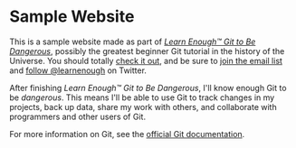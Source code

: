 # Sample Website

This is a sample website made as part of
[*Learn Enough™ Git to Be  Dangerous*](http://learnenough.com/git-tutorial),
possibly the greatest beginner Git tutorial in the history of the Universe.
You should totally [check it  out](http://learnenough.com/git-tutorial),
and be sure to [join the email  list](http://learnenough.com/#email_list) and
[follow @learnenough](http://twitter.com/learnenough) on Twitter.

After finishing *Learn Enough™ Git to Be Dangerous*, I'll know enough  Git to be *dangerous*. This means I'll be able to use Git to track changes in my projects, back up data, share my work with others, and collaborate with programmers and other users of Git.

For more information on Git, see the [official Git documentation](https://git-scm.com/).
